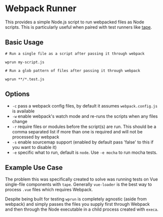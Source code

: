 # Webpack Runner

This provides a simple Node.js script to run webpacked files as Node scripts. This is particularly useful when paired with test runners like [tape](https://github.com/substack/tape).

## Basic Usage

```
# Run a single file as a script after passing it through webpack

wprun my-script.js

# Run a glob pattern of files after passing it through webpack

wprun **/*.test.js
```

## Options

- `-c` pass a webpack config files, by default it assumes `webpack.config.js` is available
- `-w` enable webpack's watch mode and re-runs the scripts when any files change
- `-r` require files or modules before the script(s) are run. This should be a comma separated list if more than one is required and will not be processed by webpack
- `-s` enable sourcemap support (enabled by default pass 'false' to this if you want to disable it)
- `-e` specific what to run, default is `node`. Use `-e mocha` to run mocha tests.

## Example Use Case

The problem this was specifically created to solve was running tests on Vue single-file components with `tape`. Generally `vue-loader` is the best way to process `.vue` files which requires Webpack.

Despite being built for testing `wprun` is completely agnostic (aside from webpack) and simply passes the files you supply first through Webpack and then through the Node executable in a child process created with `execa`.



